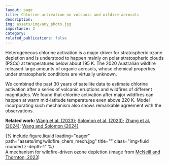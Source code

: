 ```yaml
---
layout: page
title: Chlorine activation on volcanic and wildire aerosols
description: 
img: assets/img/any_photo.jpg
importance: 2
category: 
related_publications: false
---
```


Heterogeneous chlorine activation is a major driver for stratospheric ozone depletion and is understood to happen mainly on polar stratospheric clouds (PSCs) at temperatures below about 195 K. The 2020 Australian wildfire released large amounts of organic aerosols, whose chemical properties under stratospheric conditions are virtually unknown.

We combined the past 30 years of satellite data to estimate chlorine activation after a series of volcanic eruptions and wildfires of different magnitudes. We found that chlorine activation after major wildfires can happen at warm mid-latitude temperatures even above 220 K. Model incorporating such mechanism also shows remarkable agreement with the observations.

<strong>Related work: </strong>  <a href="https://doi.org/10.1073/pnas.2213910120" target="_blank">Wang et al. (2023)</a>; <a href="https://doi.org/10.1038/s41586-022-05683-0" target="_blank">Solomon et al. (2023)</a>; <a href="https://doi.org/10.1029/2024GL108649" target="_blank">Zhang et al. (2024)</a>; <a href="https://doi.org/10.1029/2024GL110412" target="_blank">Wang and Solomon (2024)</a>

<div class="row">
    <div class="col-sm mt-3 mt-md-0">
        {% include figure.liquid loading="eager" path="assets/img/wildfire_chem_mech.jpg" title="" class="img-fluid rounded z-depth-1" %}
    </div>
</div>
<div class="caption">
    A mechanism for wildfire-driven ozone depletion (image from <a href="https://www.nature.com/articles/d41586-023-00598-w" target="_blank">McNeill and Thornton, 2023</a>)
</div>

